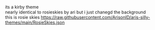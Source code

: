 its a kirby theme\
nearly identical to rosieskies by ari but i just chanegd the background\
this is rosie skies https://raw.githubusercontent.com/ArisonID/aris-silly-themes/main/RosieSkies.json
